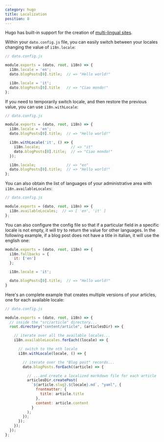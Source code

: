 ```yaml
---
category: hugo
title: Localization
position: 8
---
```


Hugo has built-in support for the creation of [multi-lingual sites](https://gohugo.io/content/multilingual/). 

Within your `dato.config.js` file, you can easily switch between your locales changing the value of `i18n.locale`:

```javascript
// dato.config.js

module.exports = (dato, root, i18n) => {
  i18n.locale = 'en';
  dato.blogPosts[0].title;  // => "Hello world!"

  i18n.locale = 'it';
  dato.blogPosts[0].title   // => "Ciao mondo!"
};
```

If you need to temporarily switch locale, and then restore the previous value, you can use `i18n.withLocale`:

```javascript
// dato.config.js

module.exports = (dato, root, i18n) => {
  i18n.locale = 'en';
  dato.blogPosts[0].title;  // => "Hello world!"

  i18n.withLocale('it', () => {
    i18n.locale;              // => "it"
    dato.blogPosts[0].title;  // => "Ciao mondo!"
  });

  i18n.locale;              // => "en"
  dato.blogPosts[0].title;  // => "Hello world!"
};
```


You can also obtain the list of languages of your administrative area with `i18n.availableLocales`:

```javascript
// dato.config.js

module.exports = (dato, root, i18n) => {
  i18n.availableLocales;  // => [ 'en', 'it' ]
};
```

You can also configure the config file so that if a particular field in a specific locale is not empty, it will try to return the value for other languages.
In the following example, if a blog post does not have a title in italian, it will use the english one:

```js
module.exports = (dato, root, i18n) => {
  i18n.fallbacks = {
    it: ['en']
  };

  i18n.locale = 'it';

  dato.blogPosts[0].title;  // => "Hello world!"
}
```

Here's an complete example that creates multiple versions of your articles, one for each available locale:


```javascript
// dato.config.js

module.exports = (dato, root, i18n) => {
  // inside the "src/article" directory...
  root.directory("content/article", (articlesDir) => {

    // iterate over all the available locales...
    i18n.availableLocales.forEach((locale) => {

      // switch to the nth locale
      i18n.withLocale(locale, () => {

        // iterate over the "Blog post" records...
        dato.blogPosts.forEach((article) => {

          // ...and create a localized markdown file for each article
          articlesDir.createPost(
            `${article.slug}.${locale}.md`, "yaml", {
              frontmatter: {
                title: article.title
              },
              content: article.content
            }
          );
        });
      });
    });
  });
};
```
